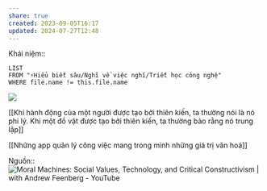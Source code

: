 ```yaml
---
share: true
created: 2023-09-05T16:17
updated: 2024-07-27T12:48
---
```

Khái niệm:: 

```dataview
LIST
FROM "⚡Hiểu biết sâu/Nghĩ về việc nghĩ/Triết học công nghệ" 
WHERE file.name != this.file.name
```

![](https://i.imgur.com/dthVmJc.png)

[[Khi hành động của một người được tạo bởi thiên kiến, ta thường nói là nó phi lý. Khi một đồ vật được tạo bởi thiên kiến, ta thường bảo rằng nó trung lập]]


[[Những app quản lý công việc mang trong mình những giá trị văn hoá]]

Nguồn:: ![Moral Machines: Social Values, Technology, and Critical Constructivism | with Andrew Feenberg - YouTube](https://www.youtube.com/watch?v=XyY7C2nZv6c)